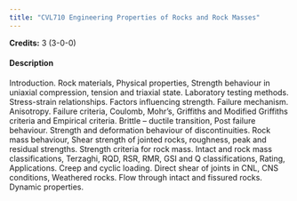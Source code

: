 ```yaml
---
title: "CVL710 Engineering Properties of Rocks and Rock Masses"
---
```

**Credits:** 3 (3-0-0)

#### Description
Introduction. Rock materials, Physical properties, Strength behaviour in uniaxial compression, tension and triaxial state. Laboratory testing methods. Stress-strain relationships. Factors influencing strength. Failure mechanism. Anisotropy. Failure criteria, Coulomb, Mohr’s, Griffiths and Modified Griffiths criteria and Empirical criteria. Brittle – ductile transition, Post failure behaviour. Strength and deformation behaviour of discontinuities. Rock mass behaviour, Shear strength of jointed rocks, roughness, peak and residual strengths. Strength criteria for rock mass. Intact and rock mass classifications, Terzaghi, RQD, RSR, RMR, GSI and Q classifications, Rating, Applications. Creep and cyclic loading. Direct shear of joints in CNL, CNS conditions, Weathered rocks. Flow through intact and fissured rocks. Dynamic properties.